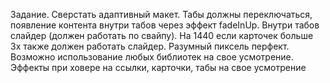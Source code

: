 Задание.
Сверстать адаптивный макет. Табы должны переключаться, появление контента внутри табов через эффект fadeInUp. Внутри табов слайдер (должен работать по свайпу). На 1440 если карточек больше 3х также должен работать слайдер. Разумный пиксель перфект. Возможно использование любых библиотек на свое усмотрение. Эффекты при ховере на ссылки, карточки, табы на свое усмотрение
